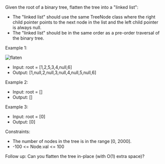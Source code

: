 Given the root of a binary tree, flatten the tree into a "linked list":
- The "linked list" should use the same TreeNode class where the right child pointer points to the next node in the list and the left child pointer is always null.
- The "linked list" should be in the same order as a pre-order traversal of the binary tree.

Example 1:

![flaten](https://github.com/user-attachments/assets/8cd74c1e-c60c-4b75-a489-45033ad7e232)

- Input: root = [1,2,5,3,4,null,6]
- Output: [1,null,2,null,3,null,4,null,5,null,6]

Example 2:
- Input: root = []
- Output: []

Example 3:
- Input: root = [0]
- Output: [0]

Constraints:
- The number of nodes in the tree is in the range [0, 2000].
- -100 <= Node.val <= 100

Follow up: Can you flatten the tree in-place (with O(1) extra space)?
